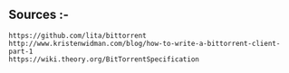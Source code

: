 ## Sources :-

	https://github.com/lita/bittorrent
    http://www.kristenwidman.com/blog/how-to-write-a-bittorrent-client-part-1
	https://wiki.theory.org/BitTorrentSpecification